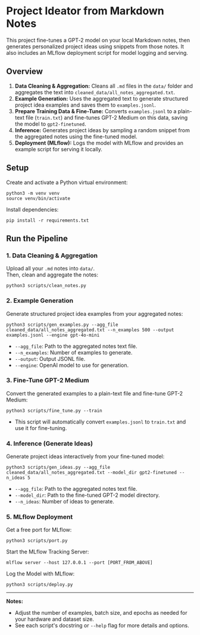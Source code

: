 # Project Ideator from Markdown Notes
This project fine-tunes a GPT‑2 model on your local Markdown notes, then generates personalized project ideas using snippets from those notes. It also includes an MLflow deployment script for model logging and serving.

## Overview
1. **Data Cleaning & Aggregation:** Cleans all `.md` files in the `data/` folder and aggregates the text into `cleaned_data/all_notes_aggregated.txt`.
2. **Example Generation:** Uses the aggregated text to generate structured project idea examples and saves them to `examples.jsonl`.
3. **Prepare Training Data & Fine-Tune:** Converts `examples.jsonl` to a plain-text file (`train.txt`) and fine-tunes GPT-2 Medium on this data, saving the model to `gpt2-finetuned`.
4. **Inference:** Generates project ideas by sampling a random snippet from the aggregated notes using the fine-tuned model.
5. **Deployment (MLflow):** Logs the model with MLflow and provides an example script for serving it locally.

## Setup
Create and activate a Python virtual environment:
```
python3 -m venv venv
source venv/bin/activate
```

Install dependencies:
```
pip install -r requirements.txt
```

## Run the Pipeline

### 1. Data Cleaning & Aggregation
Upload all your `.md` notes into `data/`.  
Then, clean and aggregate the notes:
```
python3 scripts/clean_notes.py
```

### 2. Example Generation
Generate structured project idea examples from your aggregated notes:
```
python3 scripts/gen_examples.py --agg_file cleaned_data/all_notes_aggregated.txt --n_examples 500 --output examples.jsonl --engine gpt-4o-mini
```
- `--agg_file`: Path to the aggregated notes text file.
- `--n_examples`: Number of examples to generate.
- `--output`: Output JSONL file.
- `--engine`: OpenAI model to use for generation.

### 3. Fine-Tune GPT-2 Medium
Convert the generated examples to a plain-text file and fine-tune GPT-2 Medium:
```
python3 scripts/fine_tune.py --train
```
- This script will automatically convert `examples.jsonl` to `train.txt` and use it for fine-tuning.

### 4. Inference (Generate Ideas)
Generate project ideas interactively from your fine-tuned model:
```
python3 scripts/gen_ideas.py --agg_file cleaned_data/all_notes_aggregated.txt --model_dir gpt2-finetuned --n_ideas 5
```
- `--agg_file`: Path to the aggregated notes text file.
- `--model_dir`: Path to the fine-tuned GPT-2 model directory.
- `--n_ideas`: Number of ideas to generate.

### 5. MLflow Deployment
Get a free port for MLflow:
```
python3 scripts/port.py
```

Start the MLflow Tracking Server:
```
mlflow server --host 127.0.0.1 --port [PORT_FROM_ABOVE]
```

Log the Model with MLflow:
```
python3 scripts/deploy.py
```

---

**Notes:**
- Adjust the number of examples, batch size, and epochs as needed for your hardware and dataset size.
- See each script's docstring or `--help` flag for more details and options.